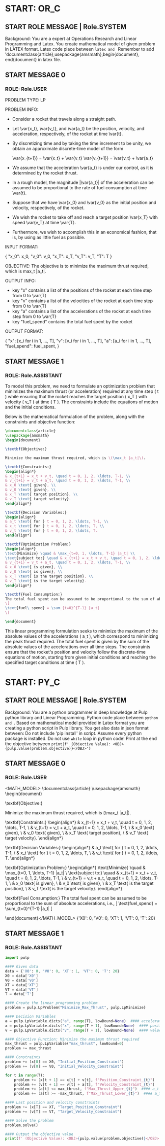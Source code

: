 # START: OR_C 
## START ROLE MESSAGE | Role.SYSTEM 
Background: You are a expert at Operations Research and Linear Programming and Latex. You create mathematical model of given problem in LATEX format. Latex code place between ```latex and ``` Remember to add 'documentclass{article},usepackage{amsmath},begin{document}, end{document} in latex file. 
## START MESSAGE 0 
### ROLE: Role.USER
<DESCRIPTION>
PROBLEM TYPE: LP

PROBLEM INFO: 

- Consider a rocket that travels along a straight path. 
- Let \var{x_t}, \var{v_t}, and \var{a_t} be the position, velocity, and acceleration, respectively, of the rocket at time \var{t}.
- By discretizing time and by taking the time increment to be unity, we obtain an approximate discrete-time model of the form 
    
    \var{x_{t+1}} = \var{x_t} + \var{v_t}
    \var{v_{t+1}} = \var{v_t} + \var{a_t}

- We assume that the acceleration \var{a_t} is under our control, as it is determined by the rocket thrust.
- In a rough model, the magnitude |\var{a_t}| of the accelera­tion can be assumed to be proportional to the rate of fuel consumption at time \var{t}.
- Suppose that we have \var{x_0} and \var{v_0} as the initial position and velocity, respectively, of the rocket.
- We wish the rocket to take off and reach a target position \var{x_T} with speed \var{v_T} at time \var{T}.
- Furthermore, we wish to accomplish this in an economical fashion, that is, by using as little fuel as possible.


INPUT FORMAT: 

{
    "x_0": x_0,
    "v_0": v_0,
    "x_T": x_T,
    "v_T": v_T,
    "T": T
}

OBJECTIVE: The objective is to minimize the maximum thrust required, which is max_t |a_t|. 

OUTPUT INFO:

- key "x" contains a list of the positions of the rocket at each time step from 0 to \var{T}
- key "v" contains a list of the velocities of the rocket at each time step from 0 to \var{T}
- key "a" contains a list of the accelerations of the rocket at each time step from 0 to \var{T}
- key "fuel_spend" contains the total fuel spent by the rocket

OUTPUT FORMAT:

{
    "x": [x_i for i in 1, ..., T],
    "v": [v_i for i in 1, ..., T],
    "a": [a_i for i in 1, ..., T],
    "fuel_spend": fuel_spent,
}


</DESCRIPTION>


## START MESSAGE 1 
### ROLE: Role.ASSISTANT
To model this problem, we need to formulate an optimization problem that minimizes the maximum thrust (or acceleration) required at any time step \( t \) while ensuring that the rocket reaches the target position \( x_T \) with velocity \( v_T \) at time \( T \). The constraints include the equations of motion and the initial conditions.

Below is the mathematical formulation of the problem, along with the constraints and objective function:

```latex
\documentclass{article}
\usepackage{amsmath}
\begin{document}

\textbf{Objective:} 

Minimize the maximum thrust required, which is \(\max_t |a_t|\). 

\textbf{Constraints:}
\begin{align*}
& x_{t+1} = x_t + v_t, \quad t = 0, 1, 2, \ldots, T-1, \\
& v_{t+1} = v_t + a_t, \quad t = 0, 1, 2, \ldots, T-1, \\
& x_0 \text{ given}, \\
& v_0 \text{ given}, \\
& x_T \text{ target position}, \\
& v_T \text{ target velocity}.
\end{align*}

\textbf{Decision Variables:}
\begin{align*}
& a_t \text{ for } t = 0, 1, 2, \ldots, T-1, \\
& x_t \text{ for } t = 0, 1, 2, \ldots, T, \\
& v_t \text{ for } t = 0, 1, 2, \ldots, T.
\end{align*}

\textbf{Optimization Problem:}
\begin{align*}
\text{Minimize} \quad & \max_{t=0, 1, \ldots, T-1} |a_t| \\
\text{subject to:} \quad & x_{t+1} = x_t + v_t, \quad t = 0, 1, 2, \ldots, T-1, \\
& v_{t+1} = v_t + a_t, \quad t = 0, 1, 2, \ldots, T-1, \\
& x_0 \text{ is given}, \\
& v_0 \text{ is given}, \\
& x_T \text{ is the target position}, \\
& v_T \text{ is the target velocity}.
\end{align*}

\textbf{Fuel Consumption:}
The total fuel spent can be assumed to be proportional to the sum of absolute accelerations, i.e.,
\[
\text{fuel\_spend} = \sum_{t=0}^{T-1} |a_t|
\]

\end{document}
```

This linear programming formulation seeks to minimize the maximum of the absolute values of the accelerations \( a_t \), which correspond to minimizing the peak thrust required. The total fuel spent is given by the sum of the absolute values of the accelerations over all time steps. The constraints ensure that the rocket's position and velocity follow the discrete-time equations of motion, starting from given initial conditions and reaching the specified target conditions at time \( T \).

# START: PY_C 
## START ROLE MESSAGE | Role.SYSTEM 
Background: You are a python programmer in deep knowledge at Pulp python library and Linear Programming. Python code place between ```python and ```. Based on mathematical model provided in Latex format you are creating a python script in Pulp library. You get also data in json format between: <DATA></DATA> Do not include 'pip install' in script. Assume every python package is installed. Do not use `while` loop in python code! Print at the end the objective between <OBJ></OBJ> `print(f' (Objective Value): <OBJ>{pulp.value(problem.objective)}</OBJ>')` 
## START MESSAGE 0 
### ROLE: Role.USER
<MATH_MODEL>
\documentclass{article}
\usepackage{amsmath}
\begin{document}

\textbf{Objective:} 

Minimize the maximum thrust required, which is \(\max_t |a_t|\). 

\textbf{Constraints:}
\begin{align*}
& x_{t+1} = x_t + v_t, \quad t = 0, 1, 2, \ldots, T-1, \\
& v_{t+1} = v_t + a_t, \quad t = 0, 1, 2, \ldots, T-1, \\
& x_0 \text{ given}, \\
& v_0 \text{ given}, \\
& x_T \text{ target position}, \\
& v_T \text{ target velocity}.
\end{align*}

\textbf{Decision Variables:}
\begin{align*}
& a_t \text{ for } t = 0, 1, 2, \ldots, T-1, \\
& x_t \text{ for } t = 0, 1, 2, \ldots, T, \\
& v_t \text{ for } t = 0, 1, 2, \ldots, T.
\end{align*}

\textbf{Optimization Problem:}
\begin{align*}
\text{Minimize} \quad & \max_{t=0, 1, \ldots, T-1} |a_t| \\
\text{subject to:} \quad & x_{t+1} = x_t + v_t, \quad t = 0, 1, 2, \ldots, T-1, \\
& v_{t+1} = v_t + a_t, \quad t = 0, 1, 2, \ldots, T-1, \\
& x_0 \text{ is given}, \\
& v_0 \text{ is given}, \\
& x_T \text{ is the target position}, \\
& v_T \text{ is the target velocity}.
\end{align*}

\textbf{Fuel Consumption:}
The total fuel spent can be assumed to be proportional to the sum of absolute accelerations, i.e.,
\[
\text{fuel\_spend} = \sum_{t=0}^{T-1} |a_t|
\]

\end{document}</MATH_MODEL>
<DATA>
{'X0': 0, 'V0': 0, 'XT': 1, 'VT': 0, 'T': 20}</DATA>


## START MESSAGE 1 
### ROLE: Role.ASSISTANT
```python
import pulp

#### Given data
data = {'X0': 0, 'V0': 0, 'XT': 1, 'VT': 0, 'T': 20}
X0 = data['X0']
V0 = data['V0']
XT = data['XT']
VT = data['VT']
T = data['T']

#### Create the linear programming problem
problem = pulp.LpProblem("Minimize_Max_Thrust", pulp.LpMinimize)

#### Decision Variables
a = pulp.LpVariable.dicts("a", range(T), lowBound=None)  #### acceleration variables
x = pulp.LpVariable.dicts("x", range(T + 1), lowBound=None)  #### position variables
v = pulp.LpVariable.dicts("v", range(T + 1), lowBound=None)  #### velocity variables

#### Objective Function: Minimize the maximum thrust required
max_thrust = pulp.LpVariable("max_thrust", lowBound=0)
problem += max_thrust

#### Constraints
problem += (x[0] == X0, "Initial_Position_Constraint")
problem += (v[0] == V0, "Initial_Velocity_Constraint")

for t in range(T):
    problem += (x[t + 1] == x[t] + v[t], f"Position_Constraint_{t}")
    problem += (v[t + 1] == v[t] + a[t], f"Velocity_Constraint_{t}")
    problem += (a[t] <= max_thrust, f"Max_Thrust_Upper_{t}")  #### a_t <= max_thrust
    problem += (a[t] >= -max_thrust, f"Max_Thrust_Lower_{t}")  #### a_t >= -max_thrust

#### Last position and velocity constraints
problem += (x[T] == XT, "Target_Position_Constraint")
problem += (v[T] == VT, "Target_Velocity_Constraint")

#### Solve the problem
problem.solve()

#### Output the objective value
print(f' (Objective Value): <OBJ>{pulp.value(problem.objective)}</OBJ>')
```

